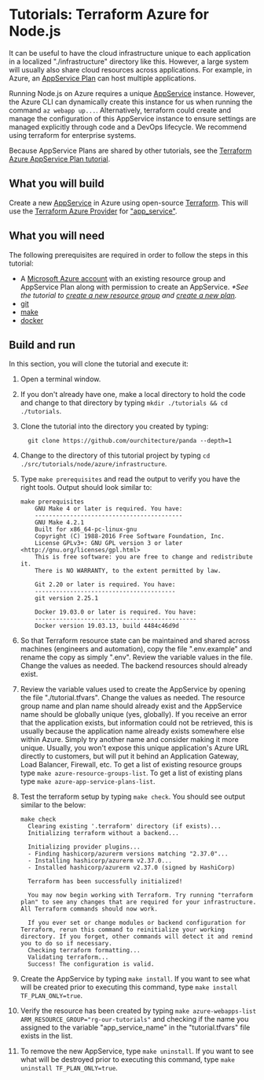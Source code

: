 # Tutorials: Terraform Azure for Node.js

It can be useful to have the cloud infrastructure unique to each application in a localized "./infrastructure" directory like this. However, a large system will usually also share cloud resources across applications. For example, in Azure, an [AppService Plan][az-app-service-plan] can host multiple applications.

Running Node.js on Azure requires a unique [AppService][az-app-service] instance. However, the Azure CLI can dynamically create this instance for us when running the command `az webapp up...`. Alternatively, terraform could create and manage the configuration of this AppService instance to ensure settings are managed explicitly through code and a DevOps lifecycle. We recommend using terraform for enterprise systems.

Because AppService Plans are shared by other tutorials, see the [Terraform Azure AppService Plan tutorial][tutorial-app-service-plan].

## What you will build

Create a new [AppService][az-app-service] in Azure using open-source [Terraform][terraform]. This will use the [Terraform Azure Provider][terraform-azurerm] for ["app_service"][terraform-app_service].

## What you will need

The following prerequisites are required in order to follow the steps in this tutorial:

- A [Microsoft Azure account][azure-account] with an existing resource group and AppService Plan along with permission to create an AppService. _\*See the tutorial to [create a new resource group][tutorial-rg] and [create a new plan][tutorial-app-service-plan]._
- [git][git]
- [make][make]
- [docker][docker]

## Build and run

In this section, you will clone the tutorial and execute it:

1. Open a terminal window.

2. If you don't already have one, make a local directory to hold the code and change to that directory by typing `mkdir ./tutorials && cd ./tutorials`.

3. Clone the tutorial into the directory you created by typing:

   ```shell
     git clone https://github.com/ourchitecture/panda --depth=1
   ```

4. Change to the directory of this tutorial project by typing `cd ./src/tutorials/node/azure/infrastructure`.

5. Type `make prerequisites` and read the output to verify you have the right tools. Output should look similar to:

   ```shell
   make prerequisites
       GNU Make 4 or later is required. You have:
       ------------------------------------------
       GNU Make 4.2.1
       Built for x86_64-pc-linux-gnu
       Copyright (C) 1988-2016 Free Software Foundation, Inc.
       License GPLv3+: GNU GPL version 3 or later <http://gnu.org/licenses/gpl.html>
       This is free software: you are free to change and redistribute it.
       There is NO WARRANTY, to the extent permitted by law.

       Git 2.20 or later is required. You have:
       ----------------------------------------
       git version 2.25.1

       Docker 19.03.0 or later is required. You have:
       ----------------------------------------------
       Docker version 19.03.13, build 4484c46d9d
   ```

6. So that Terraform resource state can be maintained and shared across machines (engineers and automation), copy the file ".env.example" and rename the copy as simply ".env". Review the variable values in the file. Change the values as needed. The backend resources should already exist.

7. Review the variable values used to create the AppService by opening the file "./tutorial.tfvars". Change the values as needed. The resource group name and plan name should already exist and the AppService name should be globally unique (yes, globally). If you receive an error that the application exists, but information could not be retrieved, this is usually because the application name already exists somewhere else within Azure. Simply try another name and consider making it more unique. Usually, you won't expose this unique application's Azure URL directly to customers, but will put it behind an Application Gateway, Load Balancer, Firewall, etc. To get a list of existing resource groups type `make azure-resource-groups-list`. To get a list of existing plans type `make azure-app-service-plans-list`.

8. Test the terraform setup by typing `make check`. You should see output similar to the below:

   ```shell
   make check
     Clearing existing '.terraform' directory (if exists)...
     Initializing terraform without a backend...

     Initializing provider plugins...
     - Finding hashicorp/azurerm versions matching "2.37.0"...
     - Installing hashicorp/azurerm v2.37.0...
     - Installed hashicorp/azurerm v2.37.0 (signed by HashiCorp)

     Terraform has been successfully initialized!

     You may now begin working with Terraform. Try running "terraform plan" to see any changes that are required for your infrastructure. All Terraform commands should now work.

     If you ever set or change modules or backend configuration for Terraform, rerun this command to reinitialize your working directory. If you forget, other commands will detect it and remind you to do so if necessary.
     Checking terraform formatting...
     Validating terraform...
     Success! The configuration is valid.
   ```

9. Create the AppService by typing `make install`. If you want to see what will be created prior to executing this command, type `make install TF_PLAN_ONLY=true`.

10. Verify the resource has been created by typing `make azure-webapps-list ARM_RESOURCE_GROUP="rg-our-tutorials"` and checking if the name you assigned to the variable "app_service_name" in the "tutorial.tfvars" file exists in the list.

11. To remove the new AppService, type `make uninstall`. If you want to see what will be destroyed prior to executing this command, type `make uninstall TF_PLAN_ONLY=true`.

[az-app-service]: https://azure.microsoft.com/en-us/services/app-service/
[az-app-service-plan]: https://docs.microsoft.com/en-us/azure/app-service/overview-hosting-plans
[tutorial-rg]: ../../../terraform/azure/resource-group/#readme
[tutorial-app-service-plan]: ../../../terraform/azure/app-service-plan/#readme
[terraform-azurerm]: https://registry.terraform.io/providers/hashicorp/azurerm/latest/docs
[terraform-app_service]: https://registry.terraform.io/providers/hashicorp/azurerm/latest/docs/resources/app_service
[git]: ../../../../../docs/git.md
[make]: ../../../../../docs/make.md
[docker]: ../../../../../docs/docker.md
[terraform]: https://www.terraform.io/intro/index.html
[azure-account]: https://azure.microsoft.com/en-us/free/
